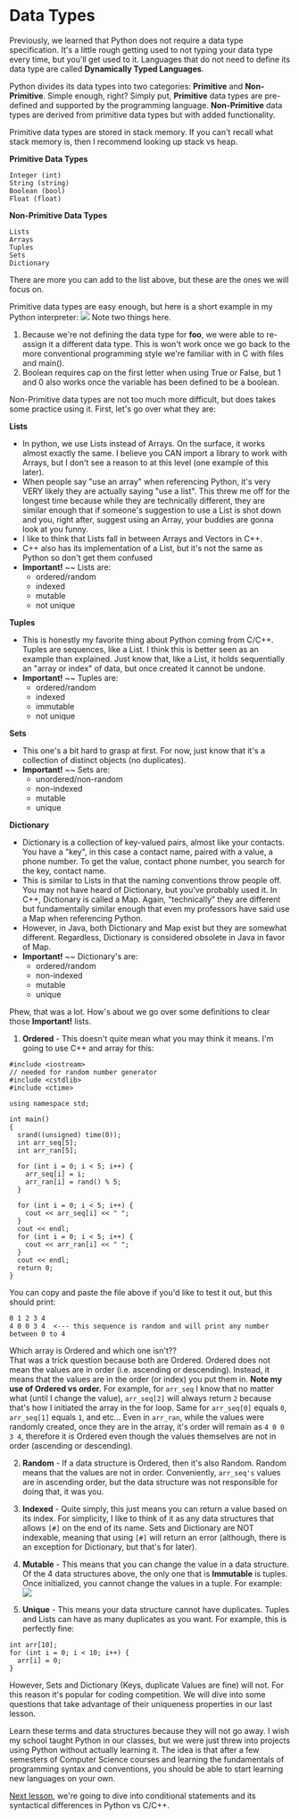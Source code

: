 # Data Types

Previously, we learned that Python does not require a data type specification. It's a little rough getting used to not typing your data type every time, but you'll get used to it. Languages that do not need to define its data type are called **Dynamically Typed Languages**.

Python divides its data types into two categories: **Primitive** and **Non-Primitive**. Simple enough, right? Simply put, **Primitive** data types are pre-defined and supported by the programming language. **Non-Primitive** data types are derived from primitive data types but with added functionality.

Primitive data types are stored in stack memory. If you can't recall what stack memory is, then I recommend looking up stack vs heap.

**Primitive Data Types**
```
Integer (int)
String (string)
Boolean (bool)
Float (float)
```

**Non-Primitive Data Types**
```
Lists
Arrays
Tuples
Sets
Dictionary
```

There are more you can add to the list above, but these are the ones we will focus on.

Primitive data types are easy enough, but here is a short example in my Python interpreter:
![](Images/datatypes.png)
Note two things here.
1. Because we're not defining the data type for **foo**, we were able to re-assign it a different data type. This is won't work once we go back to the more conventional programming style we're familiar with in C with files and main().
2. Boolean requires cap on the first letter when using True or False, but 1 and 0 also works once the variable has been defined to be a boolean.

Non-Primitive data types are not too much more difficult, but does takes some practice using it. First, let's go over what they are:

**Lists**
- In python, we use Lists instead of Arrays. On the surface, it works almost exactly the same. I believe you CAN import a library to work with Arrays, but I don't see a reason to at this level (one example of this later).
- When people say "use an array" when referencing Python, it's very VERY likely they are actually saying "use a list". This threw me off for the longest time because while they are technically different, they are similar enough that if someone's suggestion to use a List is shot down and you, right after, suggest using an Array, your buddies are gonna look at you funny.
- I like to think that Lists fall in between Arrays and Vectors in C++.
- C++ also has its implementation of a List, but it's not the same as Python so don't get them confused
- **Important!** ~~ Lists are:
  - ordered/random
  - indexed
  - mutable
  - not unique

**Tuples**
- This is honestly my favorite thing about Python coming from C/C++. Tuples are sequences, like a List. I think this is better seen as an example than explained. Just know that, like a List, it holds sequentially an "array or index" of data, but once created it cannot be undone.
- **Important!** ~~ Tuples are:
  - ordered/random
  - indexed
  - immutable
  - not unique

**Sets**
- This one's a bit hard to grasp at first. For now, just know that it's a collection of distinct objects (no duplicates).
- **Important!** ~~ Sets are:
  - unordered/non-random
  - non-indexed
  - mutable
  - unique

**Dictionary**
- Dictionary is a collection of key-valued pairs, almost like your contacts. You have a "key", in this case a contact name, paired with a value, a phone number. To get the value, contact phone number, you search for the key, contact name.
- This is similar to Lists in that the naming conventions throw people off. You may not have heard of Dictionary, but you've probably used it. In C++, Dictionary is called a Map. Again, "technically" they are different but fundamentally similar enough that even my professors have said use a Map when referencing Python.
- However, in Java, both Dictionary and Map exist but they are somewhat different. Regardless, Dictionary is considered obsolete in Java in favor of Map.
- **Important!** ~~ Dictionary's are:
  - ordered/random
  - non-indexed
  - mutable
  - unique

Phew, that was a lot. How's about we go over some definitions to clear those **Important!** lists.
1. **Ordered** - This doesn't quite mean what you may think it means. I'm going to use C++ and array for this:
```
#include <iostream>
// needed for random number generator
#include <cstdlib>
#include <ctime>

using namespace std;

int main()
{
  srand((unsigned) time(0));
  int arr_seq[5];
  int arr_ran[5];

  for (int i = 0; i < 5; i++) {
    arr_seq[i] = i;
    arr_ran[i] = rand() % 5;
  }

  for (int i = 0; i < 5; i++) {
    cout << arr_seq[i] << " ";
  }
  cout << endl;
  for (int i = 0; i < 5; i++) {
    cout << arr_ran[i] << " ";
  }
  cout << endl;
  return 0;
}
```
You can copy and paste the file above if you'd like to test it out, but this should print:
```
0 1 2 3 4
4 0 0 3 4  <--- this sequence is random and will print any number between 0 to 4
```
Which array is Ordered and which one isn't??             
That was a trick question because both are Ordered. Ordered does not mean the values are in order (i.e. ascending or descending). Instead, it means that the values are in the order (or index) you put them in. **Note my use of Ordered vs order.**
For example, for ``arr_seq`` I know that no matter what (until I change the value), ``arr_seq[2]`` will always return ``2`` because that's how I initiated the array in the for loop. Same for ``arr_seq[0]`` equals ``0``, ``arr_seq[1]`` equals ``1``, and etc... Even in ``arr_ran``, while the values were randomly created, once they are in the array, it's order will remain as ``4 0 0 3 4``, therefore it is Ordered even though the values themselves are not in order (ascending or descending).

2. **Random** - If a data structure is Ordered, then it's also Random. Random means that the values are not in order. Conveniently, ``arr_seq's`` values are in ascending order, but the data structure was not responsible for doing that, it was you.

3. **Indexed** - Quite simply, this just means you can return a value based on its index. For simplicity, I like to think of it as any data structures that allows `[#]` on the end of its name. Sets and Dictionary are NOT indexable, meaning that using `[#]` will return an error (although, there is an exception for Dictionary, but that's for later).

4. **Mutable** - This means that you can change the value in a data structure. Of the 4 data structures above, the only one that is **Immutable** is tuples. Once initialized, you cannot change the values in a tuple. For example:
![](Images/tuplez.png)

5. **Unique** - This means your data structure cannot have duplicates. Tuples and Lists can have as many duplicates as you want. For example, this is perfectly fine:
```
int arr[10];
for (int i = 0; i < 10; i++) {
  arr[i] = 0;
}
```
However, Sets and Dictionary (Keys, duplicate Values are fine) will not. For this reason it's popular for coding competition. We will dive into some questions that take advantage of their uniqueness properties in our last lesson.

Learn these terms and data structures because they will not go away. I wish my school taught Python in our classes, but we were just threw into projects using Python without actually learning it. The idea is that after a few semesters of Computer Science courses and learning the fundamentals of programming syntax and conventions, you should be able to start learning new languages on your own.

[Next lesson](Conditional_Statements.md), we're going to dive into conditional statements and its syntactical differences in Python vs C/C++.
